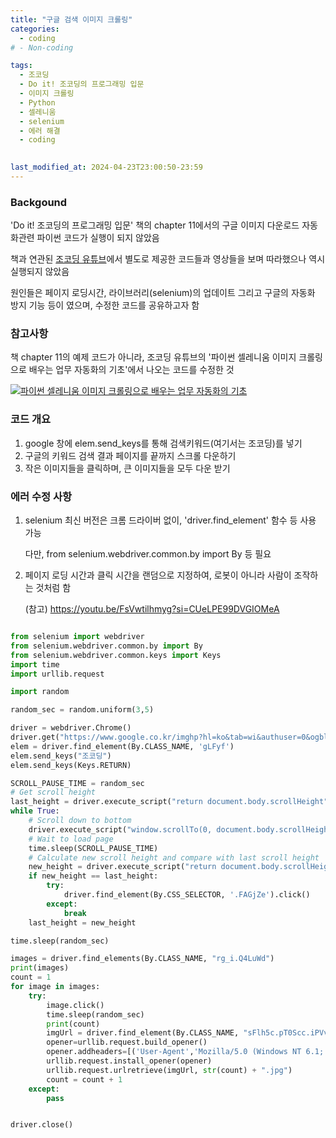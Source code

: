 ```yaml
---
title: "구글 검색 이미지 크롤링"
categories:
  - coding
# - Non-coding

tags:
  - 조코딩
  - Do it! 조코딩의 프로그래밍 입문
  - 이미지 크롤링
  - Python
  - 셀레니움
  - selenium
  - 에러 해결
  - coding
 

last_modified_at: 2024-04-23T23:00:50-23:59
---
```


### Backgound
'Do it! 조코딩의 프로그래밍 입문' 책의 chapter 11에서의 
구글 이미지 다운로드 자동화관련 파이썬 코드가 실행이 되지 않았음

책과 연관된 [조코딩 유튜브](ttps://youtu.be/1b7pXC1-IbE?si=oMNhLoPG_G0aTtd3)에서 
별도로 제공한 코드들과 영상들을 보며 따라했으나 역시 실행되지 않았음

원인들은 페이지 로딩시간, 라이브러리(selenium)의 업데이트 그리고 구글의 자동화 방지 기능 등이 였으며, 수정한 코드를 공유하고자 함

### 참고사항

책 chapter 11의 예제 코드가 아니라, 조코딩 유튜브의 '파이썬 셀레니움 이미지 크롤링으로 배우는 업무 자동화의 기초'에서 나오는 코드를 수정한 것

[![파이썬 셀레니움 이미지 크롤링으로 배우는 업무 자동화의 기초](http://img.youtube.com/vi/1b7pXC1-IbE/0.jpg)](https://www.youtube.com/watch?v=1b7pXC1-IbE) 

### 코드 개요

1. google 창에 elem.send_keys를 통해 검색키워드(여기서는 조코딩)를 넣기
2. 구글의 키워드 검색 결과 페이지를 끝까지 스크롤 다운하기
3. 작은 이미지들을 클릭하며, 큰 이미지들을 모두 다운 받기

### 에러 수정 사항
1. selenium 최신 버전은 크롬 드라이버 없이, 'driver.find_element' 함수 등 사용 가능

    다만, from selenium.webdriver.common.by import By 등 필요

2. 페이지 로딩 시간과 클릭 시간을 랜덤으로 지정하여, 로봇이 아니라 사람이 조작하는 것처럼 함 

    (참고) https://youtu.be/FsVwtilhmyg?si=CUeLPE99DVGIOMeA 


```python

from selenium import webdriver
from selenium.webdriver.common.by import By
from selenium.webdriver.common.keys import Keys
import time
import urllib.request

import random

random_sec = random.uniform(3,5)

driver = webdriver.Chrome()
driver.get("https://www.google.co.kr/imghp?hl=ko&tab=wi&authuser=0&ogbl")
elem = driver.find_element(By.CLASS_NAME, 'gLFyf')
elem.send_keys("조코딩")
elem.send_keys(Keys.RETURN)

SCROLL_PAUSE_TIME = random_sec
# Get scroll height
last_height = driver.execute_script("return document.body.scrollHeight")
while True:
    # Scroll down to bottom
    driver.execute_script("window.scrollTo(0, document.body.scrollHeight);")
    # Wait to load page
    time.sleep(SCROLL_PAUSE_TIME)
    # Calculate new scroll height and compare with last scroll height
    new_height = driver.execute_script("return document.body.scrollHeight")
    if new_height == last_height:
        try:
            driver.find_element(By.CSS_SELECTOR, '.FAGjZe').click()
        except:
            break
    last_height = new_height

time.sleep(random_sec)

images = driver.find_elements(By.CLASS_NAME, "rg_i.Q4LuWd")
print(images)
count = 1
for image in images:
    try:
        image.click()
        time.sleep(random_sec)
        print(count)
        imgUrl = driver.find_element(By.CLASS_NAME, "sFlh5c.pT0Scc.iPVvYb").get_attribute("src")
        opener=urllib.request.build_opener()
        opener.addheaders=[('User-Agent','Mozilla/5.0 (Windows NT 6.1; WOW64) AppleWebKit/537.36 (KHTML, like Gecko) Chrome/36.0.1941.0 Safari/537.36')]
        urllib.request.install_opener(opener)
        urllib.request.urlretrieve(imgUrl, str(count) + ".jpg")
        count = count + 1
    except:
        pass


driver.close()
```